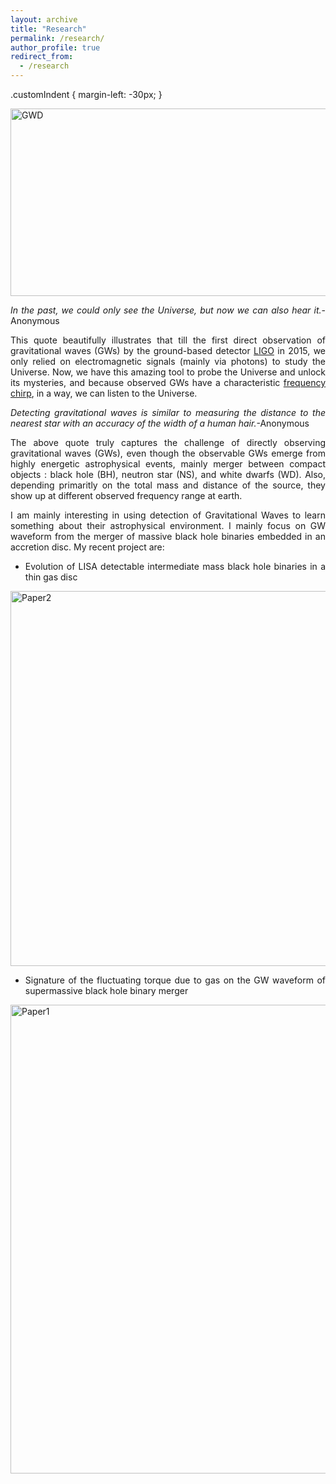 ```yaml
---
layout: archive
title: "Research"
permalink: /research/
author_profile: true
redirect_from:
  - /research
---
```

.customIndent {
  margin-left: -30px;
}

<img class="img-responsive" src="https://muditgarg96.github.io/images/GW_dephased.png" title="GWD" width="900" height="300">

<div align="justify"> 

<i>In the past, we could only see the Universe, but now we can also hear it.</i>-Anonymous

This quote beautifully illustrates that till the first direct observation of gravitational waves (GWs) by the ground-based detector <a href="https://www.ligo.org/">LIGO</a> in 2015, we only relied on electromagnetic signals (mainly via photons) to study the Universe. Now, we have this amazing tool to probe the Universe and unlock its mysteries, and because observed GWs have a characteristic <a href="https://www.youtube.com/watch?v=TWqhUANNFXw"> frequency chirp</a>, in a way, we can listen to the Universe.

<i>Detecting gravitational waves is similar to measuring the distance to the nearest star with an accuracy of the width of a human hair.</i>-Anonymous

The above quote truly captures the challenge of directly observing gravitational waves (GWs), even though the observable GWs emerge from highly energetic astrophysical events, mainly merger between compact objects : black hole (BH), neutron star (NS), and white dwarfs (WD). Also, depending primaritly on the total mass and distance of the source, they show up at different observed frequency range at earth.

I am mainly interesting in using detection of Gravitational Waves to learn something about their astrophysical environment. I mainly focus on GW waveform from the merger of massive black hole binaries embedded in an accretion disc. My recent project are:

* Evolution of LISA detectable intermediate mass black hole binaries in a thin gas disc<br>
<img class="img-responsive" src="https://muditgarg96.github.io/images/Paper2.png" title="Paper2" width="600">

* Signature of the fluctuating torque due to gas on the GW waveform of supermassive black hole binary merger <br>
<img class="img-responsive" src="https://muditgarg96.github.io/images/Paper1.png" title="Paper1" width="750">

</div>

